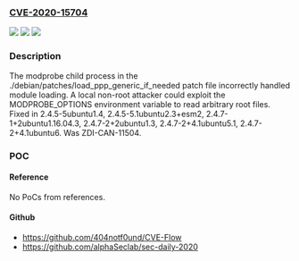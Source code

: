 ### [CVE-2020-15704](https://cve.mitre.org/cgi-bin/cvename.cgi?name=CVE-2020-15704)
![](https://img.shields.io/static/v1?label=Product&message=ppp&color=blue)
![](https://img.shields.io/static/v1?label=Version&message=2.4.5%3C%202.4.5-5ubuntu1.4%20&color=brighgreen)
![](https://img.shields.io/static/v1?label=Vulnerability&message=CWE-200%20Information%20Exposure&color=brighgreen)

### Description

The modprobe child process in the ./debian/patches/load_ppp_generic_if_needed patch file incorrectly handled module loading. A local non-root attacker could exploit the MODPROBE_OPTIONS environment variable to read arbitrary root files. Fixed in 2.4.5-5ubuntu1.4, 2.4.5-5.1ubuntu2.3+esm2, 2.4.7-1+2ubuntu1.16.04.3, 2.4.7-2+2ubuntu1.3, 2.4.7-2+4.1ubuntu5.1, 2.4.7-2+4.1ubuntu6. Was ZDI-CAN-11504.

### POC

#### Reference
No PoCs from references.

#### Github
- https://github.com/404notf0und/CVE-Flow
- https://github.com/alphaSeclab/sec-daily-2020


